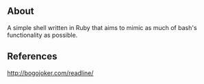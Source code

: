About
-----

A simple shell written in Ruby that aims to mimic as much of bash's functionality as possible.

References
----------

http://bogojoker.com/readline/